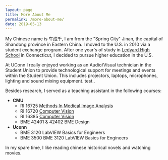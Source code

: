 ```yaml
---
layout: page
title: More About Me
permalink: /more-about-me/
date: 2019-05-13
---
```


My Chinese name is 车成千, I am from the "Spring City" Jinan, the capital of Shandong province in Eastern China. I moved to the U.S. in 2010 via a student exchange program. After one year's of study in [Ledyard High School](http://lhs.ledyard.net/) in Connecticut, I decided to pursue higher education in the U.S. 

At UConn I really enjoyed working as an Audio/Visual technician in the Student Union to provide technological support for meetings and events within the Student Union. This includes projectors, laptops, microphones, lighting and sound mixing equipment. test..

Besides research, I served as a teaching assistant in the following courses:
* **CMU**
    * RI  16725 [Methods In Medical Image Analysis](http://biglab.ri.cmu.edu/galeotti/methods_course/methods_course_2017/)
    * RI  16720 [Computer Vision](http://ci2cv.net/16720b/)
    * RI  16385 [Computer Vision](http://www.cs.cmu.edu/~16385/)
    * BME 42401 & 42402 BME Design
* **Uconn**
    * BME 3120 LabVIEW Basics for Engineers
    * BME 3500 BME 3120 LabVIEW Basics for Engineers

In my spare time, I like reading chinese historical novels and watching movies.
